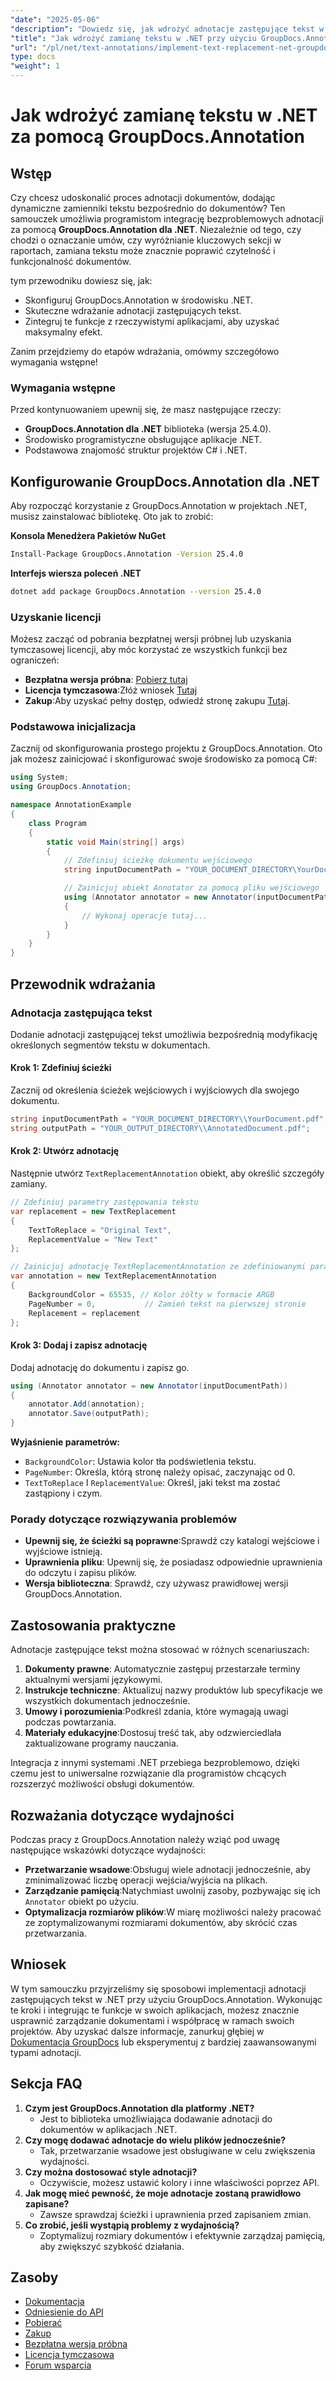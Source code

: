 ```yaml
---
"date": "2025-05-06"
"description": "Dowiedz się, jak wdrożyć adnotacje zastępujące tekst w aplikacjach .NET przy użyciu GroupDocs.Annotation. Zwiększ czytelność i funkcjonalność dokumentu bez wysiłku."
"title": "Jak wdrożyć zamianę tekstu w .NET przy użyciu GroupDocs.Annotation w celu wydajnej adnotacji dokumentu"
"url": "/pl/net/text-annotations/implement-text-replacement-net-groupdocs-annotation/"
type: docs
"weight": 1
---
```


# Jak wdrożyć zamianę tekstu w .NET za pomocą GroupDocs.Annotation
## Wstęp
Czy chcesz udoskonalić proces adnotacji dokumentów, dodając dynamiczne zamienniki tekstu bezpośrednio do dokumentów? Ten samouczek umożliwia programistom integrację bezproblemowych adnotacji za pomocą **GroupDocs.Annotation dla .NET**. Niezależnie od tego, czy chodzi o oznaczanie umów, czy wyróżnianie kluczowych sekcji w raportach, zamiana tekstu może znacznie poprawić czytelność i funkcjonalność dokumentów.

tym przewodniku dowiesz się, jak:
- Skonfiguruj GroupDocs.Annotation w środowisku .NET.
- Skuteczne wdrażanie adnotacji zastępujących tekst.
- Zintegruj te funkcje z rzeczywistymi aplikacjami, aby uzyskać maksymalny efekt.

Zanim przejdziemy do etapów wdrażania, omówmy szczegółowo wymagania wstępne!

### Wymagania wstępne
Przed kontynuowaniem upewnij się, że masz następujące rzeczy:
- **GroupDocs.Annotation dla .NET** biblioteka (wersja 25.4.0).
- Środowisko programistyczne obsługujące aplikacje .NET.
- Podstawowa znajomość struktur projektów C# i .NET.

## Konfigurowanie GroupDocs.Annotation dla .NET
Aby rozpocząć korzystanie z GroupDocs.Annotation w projektach .NET, musisz zainstalować bibliotekę. Oto jak to zrobić:

**Konsola Menedżera Pakietów NuGet**
```bash
Install-Package GroupDocs.Annotation -Version 25.4.0
```

**Interfejs wiersza poleceń .NET**
```bash
dotnet add package GroupDocs.Annotation --version 25.4.0
```

### Uzyskanie licencji
Możesz zacząć od pobrania bezpłatnej wersji próbnej lub uzyskania tymczasowej licencji, aby móc korzystać ze wszystkich funkcji bez ograniczeń:
- **Bezpłatna wersja próbna**: [Pobierz tutaj](https://releases.groupdocs.com/annotation/net/)
- **Licencja tymczasowa**:Złóż wniosek [Tutaj](https://purchase.groupdocs.com/temporary-license/)
- **Zakup**:Aby uzyskać pełny dostęp, odwiedź stronę zakupu [Tutaj](https://purchase.groupdocs.com/buy).

### Podstawowa inicjalizacja
Zacznij od skonfigurowania prostego projektu z GroupDocs.Annotation. Oto jak możesz zainicjować i skonfigurować swoje środowisko za pomocą C#:

```csharp
using System;
using GroupDocs.Annotation;

namespace AnnotationExample
{
    class Program
    {
        static void Main(string[] args)
        {
            // Zdefiniuj ścieżkę dokumentu wejściowego
            string inputDocumentPath = "YOUR_DOCUMENT_DIRECTORY\YourDocument.pdf";

            // Zainicjuj obiekt Annotator za pomocą pliku wejściowego
            using (Annotator annotator = new Annotator(inputDocumentPath))
            {
                // Wykonaj operacje tutaj...
            }
        }
    }
}
```

## Przewodnik wdrażania
### Adnotacja zastępująca tekst
Dodanie adnotacji zastępującej tekst umożliwia bezpośrednią modyfikację określonych segmentów tekstu w dokumentach.

#### Krok 1: Zdefiniuj ścieżki
Zacznij od określenia ścieżek wejściowych i wyjściowych dla swojego dokumentu.

```csharp
string inputDocumentPath = "YOUR_DOCUMENT_DIRECTORY\\YourDocument.pdf";
string outputPath = "YOUR_OUTPUT_DIRECTORY\\AnnotatedDocument.pdf";
```

#### Krok 2: Utwórz adnotację
Następnie utwórz `TextReplacementAnnotation` obiekt, aby określić szczegóły zamiany.

```csharp
// Zdefiniuj parametry zastępowania tekstu
var replacement = new TextReplacement
{
    TextToReplace = "Original Text",
    ReplacementValue = "New Text"
};

// Zainicjuj adnotację TextReplacementAnnotation ze zdefiniowanymi parametrami
var annotation = new TextReplacementAnnotation
{
    BackgroundColor = 65535, // Kolor żółty w formacie ARGB
    PageNumber = 0,           // Zamień tekst na pierwszej stronie
    Replacement = replacement
};
```

#### Krok 3: Dodaj i zapisz adnotację
Dodaj adnotację do dokumentu i zapisz go.

```csharp
using (Annotator annotator = new Annotator(inputDocumentPath))
{
    annotator.Add(annotation);
    annotator.Save(outputPath);
}
```
**Wyjaśnienie parametrów:**
- `BackgroundColor`: Ustawia kolor tła podświetlenia tekstu.
- `PageNumber`: Określa, którą stronę należy opisać, zaczynając od 0.
- `TextToReplace` I `ReplacementValue`: Określ, jaki tekst ma zostać zastąpiony i czym.

### Porady dotyczące rozwiązywania problemów
- **Upewnij się, że ścieżki są poprawne**:Sprawdź czy katalogi wejściowe i wyjściowe istnieją.
- **Uprawnienia pliku**: Upewnij się, że posiadasz odpowiednie uprawnienia do odczytu i zapisu plików.
- **Wersja biblioteczna**: Sprawdź, czy używasz prawidłowej wersji GroupDocs.Annotation.

## Zastosowania praktyczne
Adnotacje zastępujące tekst można stosować w różnych scenariuszach:
1. **Dokumenty prawne**: Automatycznie zastępuj przestarzałe terminy aktualnymi wersjami językowymi.
2. **Instrukcje techniczne**: Aktualizuj nazwy produktów lub specyfikacje we wszystkich dokumentach jednocześnie.
3. **Umowy i porozumienia**:Podkreśl zdania, które wymagają uwagi podczas powtarzania.
4. **Materiały edukacyjne**:Dostosuj treść tak, aby odzwierciedlała zaktualizowane programy nauczania.

Integracja z innymi systemami .NET przebiega bezproblemowo, dzięki czemu jest to uniwersalne rozwiązanie dla programistów chcących rozszerzyć możliwości obsługi dokumentów.

## Rozważania dotyczące wydajności
Podczas pracy z GroupDocs.Annotation należy wziąć pod uwagę następujące wskazówki dotyczące wydajności:
- **Przetwarzanie wsadowe**:Obsługuj wiele adnotacji jednocześnie, aby zminimalizować liczbę operacji wejścia/wyjścia na plikach.
- **Zarządzanie pamięcią**:Natychmiast uwolnij zasoby, pozbywając się ich `Annotator` obiekt po użyciu.
- **Optymalizacja rozmiarów plików**:W miarę możliwości należy pracować ze zoptymalizowanymi rozmiarami dokumentów, aby skrócić czas przetwarzania.

## Wniosek
W tym samouczku przyjrzeliśmy się sposobowi implementacji adnotacji zastępujących tekst w .NET przy użyciu GroupDocs.Annotation. Wykonując te kroki i integrując te funkcje w swoich aplikacjach, możesz znacznie usprawnić zarządzanie dokumentami i współpracę w ramach swoich projektów. 
Aby uzyskać dalsze informacje, zanurkuj głębiej w [Dokumentacja GroupDocs](https://docs.groupdocs.com/annotation/net/) lub eksperymentuj z bardziej zaawansowanymi typami adnotacji.

## Sekcja FAQ
1. **Czym jest GroupDocs.Annotation dla platformy .NET?**
   - Jest to biblioteka umożliwiająca dodawanie adnotacji do dokumentów w aplikacjach .NET.
2. **Czy mogę dodawać adnotacje do wielu plików jednocześnie?**
   - Tak, przetwarzanie wsadowe jest obsługiwane w celu zwiększenia wydajności.
3. **Czy można dostosować style adnotacji?**
   - Oczywiście, możesz ustawić kolory i inne właściwości poprzez API.
4. **Jak mogę mieć pewność, że moje adnotacje zostaną prawidłowo zapisane?**
   - Zawsze sprawdzaj ścieżki i uprawnienia przed zapisaniem zmian.
5. **Co zrobić, jeśli wystąpią problemy z wydajnością?**
   - Zoptymalizuj rozmiary dokumentów i efektywnie zarządzaj pamięcią, aby zwiększyć szybkość działania.

## Zasoby
- [Dokumentacja](https://docs.groupdocs.com/annotation/net/)
- [Odniesienie do API](https://reference.groupdocs.com/annotation/net/)
- [Pobierać](https://releases.groupdocs.com/annotation/net/)
- [Zakup](https://purchase.groupdocs.com/buy)
- [Bezpłatna wersja próbna](https://releases.groupdocs.com/annotation/net/)
- [Licencja tymczasowa](https://purchase.groupdocs.com/temporary-license/)
- [Forum wsparcia](https://forum.groupdocs.com/c/annotation/)